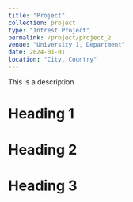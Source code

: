 ```yaml
---
title: "Project"
collection: project
type: "Intrest Project"
permalink: /project/project_2
venue: "University 1, Department"
date: 2024-01-01
location: "City, Country"
---
```



This is a description

Heading 1
======

Heading 2
======

Heading 3
======
